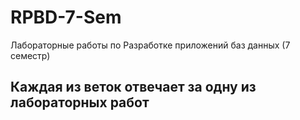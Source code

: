 # RPBD-7-Sem
Лабораторные работы по Разработке приложений баз данных (7 семестр)

## Каждая из веток отвечает за одну из лабораторных работ
